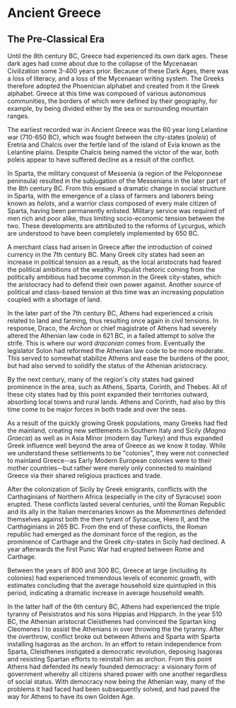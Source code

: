 # Ancient Greece
## The Pre-Classical Era 
Until the 8th century BC, Greece had experienced its own dark ages. These dark ages had come about due to the collapse of the Mycenaean Civilization some 3-400 years prior. Because of these Dark Ages, there was a loss of literacy, and a loss of the Mycenaean writing system. The Greeks therefore adopted the Phoenician alphabet and created from it the Greek alphabet. Greece at this time was composed of various autonomous communities, the borders of which were defined by their geography, for example, by being divided either by the sea or surrounding mountain ranges.

The earliest recorded war in Ancient Greece was the 60 year long Lelantine war (710-650 BC), which was fought between the city-states (*poleis*) of Eretria and Chalcis over the fertile land of the island of Evia known as the Lelantine plains. Despite Chalcis being named the victor of the war, both poleis appear to have suffered decline as a result of the conflict.

In Sparta, the military conquest of Messenia (a region of the Peloponnese peninsula) resulted in the subjugation of the Messenians in the later part of the 8th century BC. From this ensued a dramatic change in social structure in Sparta, with the emergence of a class of farmers and laborers being known as *helots*, and a warrior class composed of every male citizen of Sparta, having been permanently enlisted. Military service was required of men rich and poor alike, thus limiting socio-economic tension between the two. These developments are attrtibuted to the reforms of Lycurgus, which are understood to have been completely implemented by 650 BC.

A merchant class had arisen in Greece after the introduction of coined currency in the 7th century BC. Many Greek city states had seen an increase in political tension as a result, as the local aristocrats had feared the political ambitions of the wealthy. Populist rhetoric coming from the politically ambitious had become common in the Greek city-states, which the aristocracy had to defend their own power against. Another source of political and class-based tension at this time was an increasing population coupled with a shortage of land. 

In the later part of the 7th century BC, Athens had experienced a crisis related to land and farming, thus resulting once again in civil tensions. In response, Draco, the *Archon* or chief magistrate of Athens had severely altered the Athenian law code in 621 BC, in a failed attempt to solve the strife. This is where our word *draconian* comes from. Eventually the legislator Solon had reformed the Athenian law code to be more moderate. This served to somewhat stabilize Athens and ease the burdens of the poor, but had also served to solidify the status of the Athenian aristocracy. 

By the next century, many of the region's city states had gained prominence in the area, such as Athens, Sparta, Corinth, and Thebes. All of these city states had by this point expanded their territories outward, absorbing local towns and rural lands. Athens and Corinth, had also by this time come to be major forces in both trade and over the seas. 

As a result of the quickly growing Greek populations, many Greeks had fled the mainland, creating new settlements in Southern Italy and Sicily (*Magna Graecia*) as well as in Asia Minor (modern day Turkey) and thus expanded Greek influence well beyond the area of Greece as we know it today. While we understand these settlements to be "colonies", they were not connected to mainland Greece--as Early Modern European colonies were to their mother countries--but rather were merely only connected to mainland Greece via their shared religious practices and trade.

After the colonization of Sicily by Greek emigrants, conflicts with the Carthaginians of Northern Africa (especially in the city of Syracuse) soon erupted. These conflicts lasted several centuries, until the Roman Republic and its ally in the Italian mercenaries known as the *Mammertines* defended themselves against both the then tyrant of Syracuse, Hiero II, and the Carthaginians in 265 BC. From the end of these conflicts, the Roman republic had emerged as the dominant force of the region, as the prominence of Carthage and the Greek city-states in Sicily had declined. A year afterwards the first Punic War had erupted between Rome and Carthage. 

Between the years of 800 and 300 BC, Greece at large (including its colonies) had experienced tremendous levels of economic growth, with estimates concluding that the average household size quintupled in this period, indicating a dramatic increase in average household wealth.  

In the latter half of the 6th century BC, Athens had experienced the triple tyranny of Peisistratos and his sons Hippias and Hipparch. In the year 510 BC, the Athenian aristocrat Cleisthenes had convinced the Spartan king Cleomenes I to assist the Athenians in over throwing the the tyranny. After the overthrow, conflict broke out between Athens and Sparta with Sparta installing Isagoras as the archon. In an effort to retain independence from  Sparta, Cleisthenes instigated a democratic revolution, deposing Isagoras and resisting Spartan efforts to reinstall him as archon. From this point Athens had defended its newly founded democracy: a visionary form of government whereby all citizens shared power with one another regardless of social status. With democracy now being the Athenian way, many of the problems it had faced had been subsequently solved, and had paved the way for Athens to have its own Golden Age.
